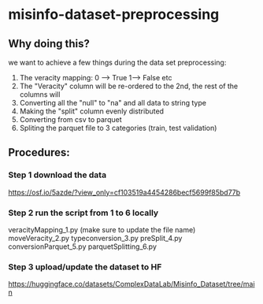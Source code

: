 # misinfo-dataset-preprocessing

## Why doing this?
we want to achieve a few things during the data set preprocessing:
1. The veracity mapping:  0 --> True 1--> False etc
2. The "Veracity" column will be re-ordered to the 2nd, the rest of the columns will
3. Converting all the "null" to "na" and all data to string type
4. Making the "split" column evenly distributed
5. Converting from csv to parquet
6. Spliting the parquet file to 3 categories (train, test validation)

## Procedures:

### Step 1 download the data
https://osf.io/5azde/?view_only=cf103519a4454286becf5699f85bd77b

### Step 2 run the script from 1 to 6 locally
veracityMapping_1.py (make sure to update the file name)
moveVeracity_2.py
typeconversion_3.py
preSplit_4.py
conversionParquet_5.py
parquetSplitting_6.py

### Step 3 upload/update the dataset to HF
https://huggingface.co/datasets/ComplexDataLab/Misinfo_Dataset/tree/main
